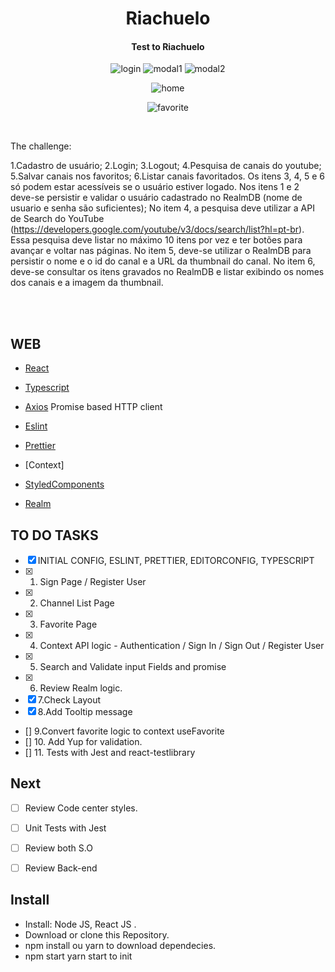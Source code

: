 <h1 align="center">
    Riachuelo
</h1>

<h4 align="center">
  Test to Riachuelo
</h4>
<p align="center">
  <img alt="login" src=".github/login.png">
  <img alt="modal1" src=".github/modal1.png">
  <img alt="modal2" src=".github/modal2.png">

</p>
<p align="center">
  <img alt="home" src=".github/home.png">

</p>
<p align="center">
  <img alt="favorite" src=".github/favorite.png">

</p>
<br>
<p>
The challenge:

1.Cadastro de usuário;
2.Login;
3.Logout;
4.Pesquisa de canais do youtube;
5.Salvar canais nos favoritos;
6.Listar canais favoritados.
Os itens 3, 4, 5 e 6 só podem estar acessíveis se o usuário estiver logado.
Nos itens 1 e 2 deve-se persistir e validar o usuário cadastrado no RealmDB (nome de usuario e senha são suficientes);
No item 4, a pesquisa deve utilizar a API de Search do YouTube (https://developers.google.com/youtube/v3/docs/search/list?hl=pt-br). Essa pesquisa deve listar no máximo 10 itens por vez e ter botões para avançar e voltar nas páginas.
No item 5, deve-se utilizar o RealmDB para persistir o nome e o id do canal e a URL da thumbnail do canal.
No item 6, deve-se consultar os itens gravados no RealmDB e listar exibindo os nomes dos canais e a imagem da thumbnail.

</p>
<br>
<br>

##  WEB

- [React](https://pt-br.reactjs.org/)

- [Typescript](https://www.typescriptlang.org/)
- [Axios](https://github.com/axios/axios) Promise based HTTP client
- [Eslint](https://eslint.org/)
- [Prettier](https://prettier.io/)
- [Context]
- [StyledComponents](https://styled-components.com/)
- [Realm](https://realm.io/docs/javascript/latest/#default-property-values)



##  TO DO TASKS

- [X] INITIAL CONFIG, ESLINT, PRETTIER, EDITORCONFIG, TYPESCRIPT
- [X] 1. Sign Page / Register User
- [X] 2. Channel List Page
- [X] 3. Favorite Page
- [X] 4. Context API logic - Authentication / Sign In / Sign Out / Register User
- [X] 5. Search and Validate input Fields and promise
- [X] 6. Review Realm logic.
- [X] 7.Check Layout
- [X] 8.Add Tooltip message
- [] 9.Convert favorite logic to context useFavorite
- [] 10. Add Yup for validation.
- [] 11. Tests with Jest and react-testlibrary



## Next
- [ ] Review Code center styles.
- [ ] Unit Tests with Jest
- [ ] Review both S.O
- [ ] Review Back-end





## Install
- Install: Node JS, React JS .
- Download or clone this Repository.
- npm install ou yarn to download dependecies.
- npm start yarn start to init







